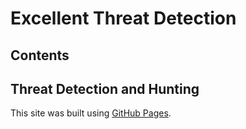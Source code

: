 # Excellent Threat Detection
## Contents



## Threat Detection and Hunting
This site was built using [GitHub Pages](https://pages.github.com/).

